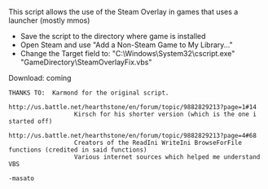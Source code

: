 This script allows the use of the Steam Overlay in games that uses a launcher (mostly mmos)
  - Save the script to the directory where game is installed
  - Open Steam and use "Add a Non-Steam Game to My Library..."
  - Change the Target field to:
  "C:\Windows\System32\cscript.exe" "GameDirectory\SteamOverlayFix.vbs"
	 
Download: coming

	THANKS TO: 	Karmond for the original script.
					      http://us.battle.net/hearthstone/en/forum/topic/9882829213?page=1#14
				      Kirsch for his shorter version (which is the one i started off)
					      http://us.battle.net/hearthstone/en/forum/topic/9882829213?page=4#68
				      Creators of the ReadIni WriteIni BrowseForFile functions (credited in said functions)
				      Various internet sources which helped me understand VBS
																			                                    -masato
